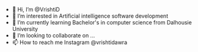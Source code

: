 - 👋 Hi, I’m @VrishtiD
- 👀 I’m interested in Artificial intelligence software development
- 🌱 I’m currently learning Bachelor's in computer science from Dalhousie University
- 💞️ I’m looking to collaborate on ...
- 📫 How to reach me Instagram @vrishtidawra

<!---
VrishtiD/VrishtiD is a ✨ special ✨ repository because its `README.md` (this file) appears on your GitHub profile.
You can click the Preview link to take a look at your changes.
--->
